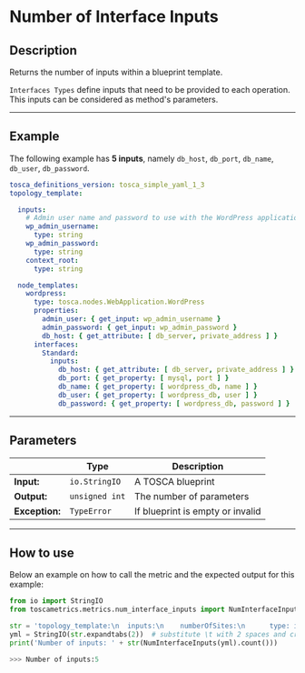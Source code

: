 # Number of Interface Inputs 

## Description

Returns the number of inputs within a blueprint template. 

`Interfaces Types` define inputs that need to be provided to each operation. 
This inputs can be considered as method's parameters. 

---

## Example
The following example has **5 inputs**, namely `db_host`, `db_port`, `db_name`, `db_user`, `db_password`.


``` yaml
tosca_definitions_version: tosca_simple_yaml_1_3
topology_template:

  inputs:
    # Admin user name and password to use with the WordPress application
    wp_admin_username:
      type: string
    wp_admin_password:
      type: string
    context_root:
      type: string

  node_templates:
    wordpress:
      type: tosca.nodes.WebApplication.WordPress
      properties:
        admin_user: { get_input: wp_admin_username }
        admin_password: { get_input: wp_admin_password }
        db_host: { get_attribute: [ db_server, private_address ] }
      interfaces:
        Standard:
          inputs:
            db_host: { get_attribute: [ db_server, private_address ] }
            db_port: { get_property: [ mysql, port ] }
            db_name: { get_property: [ wordpress_db, name ] }
            db_user: { get_property: [ wordpress_db, user ] }
            db_password: { get_property: [ wordpress_db, password ] }
```

---


## Parameters


|   | **Type** | **Description** |
|---|---|---|
**Input:**| `io.StringIO`| A TOSCA blueprint|
**Output:**| `unsigned int`| The number of parameters |
**Exception:**| `TypeError`| If blueprint is empty or invalid|

---

## How to use



Below an example on how to call the metric and the expected output for this example:

```python
from io import StringIO
from toscametrics.metrics.num_interface_inputs import NumInterfaceInputs

str = 'topology_template:\n  inputs:\n    numberOfSites:\n      type: integer\n    locations:\n      type: list\n      entry_schema: Location\n\n  node_templates:\n    sdwan:\n      type: VPN\n    site:\n      type: VPNSite\n      occurrences: [1, UNBOUNDED]\n      instance_count: { get_input: numberOfSites }\n      properties:\n        location: { get_input: [ locations, INDEX ] }\n      requirements:\n        - vpn: sdwan\n'  # part of ninp_2_1.yaml
yml = StringIO(str.expandtabs(2))  # substitute \t with 2 spaces and create the StringIO object
print('Number of inputs: ' + str(NumInterfaceInputs(yml).count()))

>>> Number of inputs:5
```